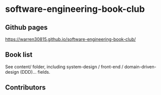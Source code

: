 # software-engineering-book-club

## Github pages

<https://warren30815.github.io/software-engineering-book-club/>

## Book list

See content/ folder, including system-design / front-end / domain-driven-design (DDD)... fields.

## Contributors

<!-- the below will be generated by https://github.com/marketplace/actions/contribute-list -->

<!-- readme: contributors -start -->
<!-- readme: contributors -end -->
